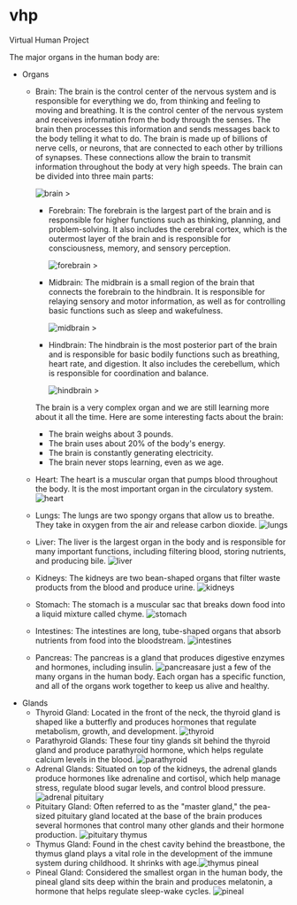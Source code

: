 # vhp
Virtual Human Project


The major organs in the human body are:

- Organs
  - Brain: The brain is the control center of the nervous system and is responsible for everything we do, from thinking and feeling to moving and breathing. 
It is the control center of the nervous system and receives information from the body through the senses. The brain then processes this information and sends messages back to the body telling it what to do.
The brain is made up of billions of nerve cells, or neurons, that are connected to each other by trillions of synapses. These connections allow the brain to transmit information throughout the body at very high speeds.  The brain can be divided into three main parts:

    ![brain >](doc/images/brain.jpeg "brain")

    - Forebrain: The forebrain is the largest part of the brain and is responsible for higher functions such as thinking, planning, and problem-solving. It also includes the cerebral cortex, which is the outermost layer of the brain and is responsible for consciousness, memory, and sensory perception. 

      ![forebrain >](doc/images/forebrain.jpeg "forebrain")
    - Midbrain: The midbrain is a small region of the brain that connects the forebrain to the hindbrain. It is responsible for relaying sensory and motor information, as well as for controlling basic functions such as sleep and wakefulness.  
      
      ![midbrain >](doc/images/midbrain.jpeg "midbrain")
    - Hindbrain: The hindbrain is the most posterior part of the brain and is responsible for basic bodily functions such as breathing, heart rate, and digestion. It also includes the cerebellum, which is responsible for coordination and balance.  
    
      ![hindbrain >](doc/images/hindbrain.jpeg "hindbrain")

    The brain is a very complex organ and we are still learning more about it all the time. Here are some interesting facts about the brain:

    - The brain weighs about 3 pounds.
    - The brain uses about 20% of the body's energy.
    - The brain is constantly generating electricity.
    - The brain never stops learning, even as we age.
  - Heart: The heart is a muscular organ that pumps blood throughout the body. It is the most important organ in the circulatory system. ![heart](doc/images/heart.jpeg "heart")
  - Lungs: The lungs are two spongy organs that allow us to breathe. They take in oxygen from the air and release carbon dioxide. ![lungs](doc/images/lungs.jpeg "lungs")
  - Liver: The liver is the largest organ in the body and is responsible for many important functions, including filtering blood, storing nutrients, and producing bile. ![liver](doc/images/liver.jpeg "liver")
  - Kidneys: The kidneys are two bean-shaped organs that filter waste products from the blood and produce urine. ![kidneys](doc/images/kidneys.jpeg "kidneys")
  - Stomach: The stomach is a muscular sac that breaks down food into a liquid mixture called chyme. ![stomach](doc/images/stomach.jpeg "stomach")
  - Intestines: The intestines are long, tube-shaped organs that absorb nutrients from food into the bloodstream. ![intestines](doc/images/intestines.jpeg "intestines")
  - Pancreas: The pancreas is a gland that produces digestive enzymes and hormones, including insulin. ![pancreas](doc/images/pancreas.jpeg "pancreas")are just a few of the many organs in the human body. Each organ has a specific function, and all of the organs work together to keep us alive and healthy.
- Glands
  - Thyroid Gland: Located in the front of the neck, the thyroid gland is shaped like a butterfly and produces hormones that regulate metabolism, growth, and development. ![thyroid](doc/images/thyroid.jpeg "thyroid") 
  - Parathyroid Glands: These four tiny glands sit behind the thyroid gland and produce parathyroid hormone, which helps regulate calcium levels in the blood. ![parathyroid](doc/images/parathyroid.jpeg "parathyroid") 
  - Adrenal Glands: Situated on top of the kidneys, the adrenal glands produce hormones like adrenaline and cortisol, which help manage stress, regulate blood sugar levels, and control blood pressure. ![adrenal](doc/images/adrenal.jpeg "adrenal") pituitary
  - Pituitary Gland: Often referred to as the "master gland," the pea-sized pituitary gland located at the base of the brain produces several hormones that control many other glands and their hormone production. ![pituitary](doc/images/pituitary.jpeg "pituitary") thymus
  - Thymus Gland: Found in the chest cavity behind the breastbone, the thymus gland plays a vital role in the development of the immune system during childhood. It shrinks with age.![thymus](doc/images/thymus.jpeg "thymus") pineal
  - Pineal Gland: Considered the smallest organ in the human body, the pineal gland sits deep within the brain and produces melatonin, a hormone that helps regulate sleep-wake cycles. ![pineal](doc/images/pineal.jpeg "pineal")